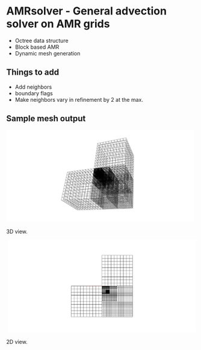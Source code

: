# AMRsolver - General advection solver on AMR grids


 * Octree data structure 
 * Block based AMR
 * Dynamic mesh generation


## Things to add

 * Add neighbors
 * boundary flags
 * Make neighbors vary in refinement by 2 at the max.

## Sample mesh output
<p align="left">
  <img src="images/3d.png" width="500"/>
  <figcaption>3D view.</figcaption>
</p>
<p align="right">
  <img src="images/2d.png" width="500"/>
  <figcaption>2D view.</figcaption>
</p>

